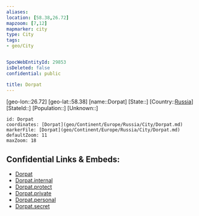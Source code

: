 ```yaml
---
aliases: 
location: [58.38,26.72]
mapzoom: [7,12] 
mapmarker: city 
type: City
tags:
- geo/City


SpocWebEntityId: 29853
isDeleted: false
confidential: public

title: Dorpat
---
```

[geo-lon::26.72]
[geo-lat::58.38]
[name::Dorpat]
[State::]
[Country::[Russia](geo/Continent/Europe/Russia.md)]
[StateId::]
[Population::]
[Unknown::]


```leaflet
id: Dorpat
coordinates: [Dorpat](geo/Continent/Europe/Russia/City/Dorpat.md)
markerFile: [Dorpat](geo/Continent/Europe/Russia/City/Dorpat.md)
defaultZoom: 11 
maxZoom: 18
```


## Confidential Links & Embeds: 
- [Dorpat](../../../../../../_public/geo/Continent/Europe/Russia/City/Dorpat.md) 
- [Dorpat.internal](../../../../../../_internal/geo/Continent/Europe/Russia/City/Dorpat.internal.md) 
- [Dorpat.protect](../../../../../../_protect/geo/Continent/Europe/Russia/City/Dorpat.protect.md) 
- [Dorpat.private](../../../../../../_private/geo/Continent/Europe/Russia/City/Dorpat.private.md) 
- [Dorpat.personal](../../../../../../_personal/geo/Continent/Europe/Russia/City/Dorpat.personal.md) 
- [Dorpat.secret](../../../../../../_secret/geo/Continent/Europe/Russia/City/Dorpat.secret.md) 
